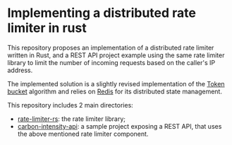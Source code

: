 # Implementing a distributed rate limiter in rust

This repository proposes an implementation of a distributed rate limiter written
in Rust, and a REST API project example using the same rate limiter library
to limit the number of incoming requests based on the caller's IP address.

The implemented solution is a slightly revised implementation of the
[Token bucket](https://en.wikipedia.org/wiki/Token_bucket) algorithm
and relies on [Redis](https://redis.io/) for its distributed state management.

This repository includes 2 main directories:

- [rate-limiter-rs](./rate-limiter-rs/): the rate limiter library;
- [carbon-intensity-api](./carbon-intensity-api/): a sample project exposing
a REST API, that uses the above mentioned rate limiter component.
